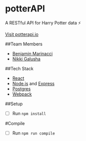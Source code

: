
# potterAPI
A RESTful API for Harry Potter data ⚡️

[Visit potterapi.io](www.potterapi.io)

##Team Members
* [Benjamin Marinacci](https://github.com/bcmarinacci)
* [Nikki Galusha](https://github.com/nikkigalusha)

##Tech Stack
* [React](https://facebook.github.io/react/)
* [Node.js](https://nodejs.org/en/) and [Express](http://expressjs.com/)
* [Postgres](http://www.postgresql.org/)
* [Webpack](https://webpack.github.io/)

##Setup
- [ ] Run `npm install`

#Compile
- [ ] Run `npm run compile`

